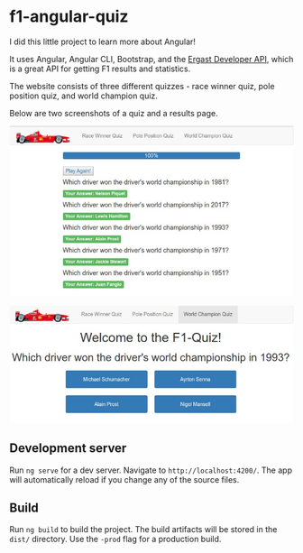 # f1-angular-quiz
I did this little project to learn more about Angular!

It uses Angular, Angular CLI, Bootstrap, and the [Ergast Developer API](http://ergast.com/mrd/), which is a great API for getting F1 results and statistics.

The website consists of three different quizzes - race winner quiz, pole position quiz, and world champion quiz.

Below are two screenshots of a quiz and a results page.

![World champion quiz page](/readmeImg/wdcQuiz.jpg?raw=true "World champion quiz page")

![World champion quiz results page](/readmeImg/wdcQuizResults.jpg?raw=true "World champion quiz results page")

## Development server

Run `ng serve` for a dev server. Navigate to `http://localhost:4200/`. The app will automatically reload if you change any of the source files.

## Build

Run `ng build` to build the project. The build artifacts will be stored in the `dist/` directory. Use the `-prod` flag for a production build.

